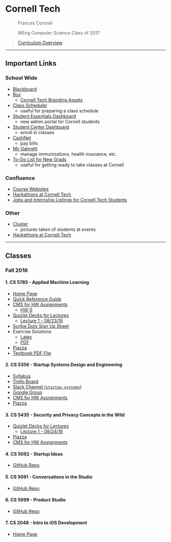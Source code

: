 # Cornell Tech

> Frances Coronel

> MEng Computer Science
> Class of 2017

> [Curriculum Overview](http://tech.cornell.edu/programs/masters-programs/master-in-computer-science/curriculum-computer-science)

---

## Important Links

### School Wide

- [Blackboard](https://blackboard.cornell.edu/webapps/login/)
- [Box](https://cornell.app.box.com/files)
    - [Cornell Tech Branding Assets](https://cornell.app.box.com/s/5zs0qibswrbl3hmtg9ce)
- [Class Scheduler](https://classes.cornell.edu/browse/roster/FA16)
    - useful for preparing a class schedule
- [Student Essentials Dashboard](https://studentessentials.cornell.edu/auth/portal)
    - new admin portal for Cornell students
- [Student Center Dashboard](https://studentcenter.cornell.edu/)
    - enroll in classes
- [CashNet](https://webauth.cashnet.com/cupayauth)
    - pay bills
- [My Gannett](https://mygannett.gannett.cornell.edu)
    - manage immunizations, health insurance, etc.
- [To-Do List for New Grads](https://todo.newstudents.cornell.edu/fall-2016/graduate-professional/todolist/)
    + useful for getting ready to take classes at Cornell

### Confluence

- [Course Websites](https://confluence.cornell.edu/display/CTSR/Course+Websites)
- [Hackathons at Cornell Tech](https://confluence.cornell.edu/pages/viewpage.action?pageId=321225482)
- [Jobs and Internship Listings for Cornell Tech Students](https://confluence.cornell.edu/pages/viewpage.action?pageId=281215229)

### Other

- [Cluster](https://cluster.co/c/Cp2Mwf8XN_4/)
    - pictures taken of students at events
- [Hackathons at Cornell Tech](https://confluence.cornell.edu/pages/viewpage.action?pageId=321225482)

---

## Classes

### Fall 2016

#### 1. CS 5785 - Applied Machine Learning

- [Home Page](http://cs5785-cornell-tech-16fall.github.io/index.html)
- [Quick Reference Guide](https://docs.google.com/spreadsheets/d/1PkJNONMjhkrPB7FYkk-Fn4qNfbiAiMLQn8mxOBYvcHA/edit?usp=sharing)
- [CMS for HW Assignments](https://cms-b.csuglab.cornell.edu/web/auth/?action=course&courseid=41)
    - [HW 0](https://cms-b.csuglab.cornell.edu/web/auth/?action=assignment&assignid=61)
- [Quizlet Decks for Lectures](https://quizlet.com/class/3117657/)
    - [Lecture 1 - 08/23/16](https://quizlet.com/147002571/cs-5785-lecture-1-flash-cards/)
- [Scribe Duty Sign Up Sheet](https://docs.google.com/spreadsheets/d/1mFEIGtwH2PTbX_SddySjGy6JGXCuGSGq-WgZpjjF17k/edit?usp=sharing)
- Exercise Solutions
    - [Latex](https://github.com/ajtulloch/Elements-of-Statistical-Learning)
    - [PDF](http://tullo.ch/static/ESL-Solutions.pdf)
- [Piazza](https://piazza.com/cornell/fall2016/cs5785/home)
- [Textbook PDF File](https://web.stanford.edu/~hastie/local.ftp/Springer/OLD/ESLII_print4.pdf)

#### 2. CS 5356 - Startup Systems Design and Engineering

- [Syllabus](https://docs.google.com/document/d/1-hk6GzhV1yHU1T0E7uqcdNTtvv3fuq1_WECQOWOT2zw/edit)
- [Trello Board](https://trello.com/b/j9YpPegt/startup-systems)
- [Slack Channel (`startup-systems`)](https://startup-systems.slack.com)
- [Google Group](https://groups.google.com/a/cornelltech.io/forum/#!forum/cs5356-fall-2016)
- [CMS for HW Assignments](https://cms-a.csuglab.cornell.edu/web/auth/?action=course&courseid=34)
- [Piazza](https://piazza.com/cornell/fall2016/cs5356/home)

#### 3. CS 5435 - Security and Privacy Concepts in the Wild

- [Quizlet Decks for Lectures](https://quizlet.com/class/3126750/)
    + [Lecture 1 - 08/24/16](https://quizlet.com/147169720/cs-5435-lecture-1-flash-cards/)
- [Piazza](https://piazza.com/cornell/fall2016/cs5435)
- [CMS for HW Assignments]()

#### 4. CS 5092 - Startup Ideas

- [GitHub Repo](https://github.com/cornelltech/startup-ideas)

#### 5. CS 5091 - Conversations in the Studio

- [GitHub Repo](https://github.com/cornelltech/conversations-in-the-studio)


#### 6. CS 5999 - Product Studio

- [GitHub Repo](https://github.com/cornelltech/product-studio)

#### 7. CS 2048 - Intro to iOS Development

- [Home Page](http://www.cs.cornell.edu/courses/cs2048/2016fa/nyc/index.html)
